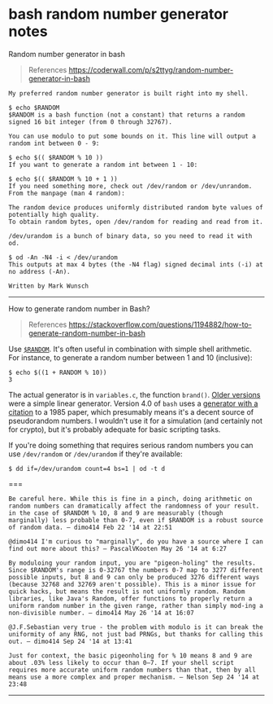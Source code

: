 # bash random number generator notes

Random number generator in bash

> References
> <https://coderwall.com/p/s2ttyg/random-number-generator-in-bash>

```text
My preferred random number generator is built right into my shell.

$ echo $RANDOM
$RANDOM is a bash function (not a constant) that returns a random signed 16 bit integer (from 0 through 32767).

You can use modulo to put some bounds on it. This line will output a random int between 0 - 9:

$ echo $(( $RANDOM % 10 ))
If you want to generate a random int between 1 - 10:

$ echo $(( $RANDOM % 10 + 1 ))
If you need something more, check out /dev/random or /dev/unrandom. From the manpage (man 4 random):

The random device produces uniformly distributed random byte values of potentially high quality.
To obtain random bytes, open /dev/random for reading and read from it.

/dev/urandom is a bunch of binary data, so you need to read it with od.

$ od -An -N4 -i < /dev/urandom
This outputs at max 4 bytes (the -N4 flag) signed decimal ints (-i) at no address (-An).

Written by Mark Wunsch
```

---

How to generate random number in Bash?

> References
> <https://stackoverflow.com/questions/1194882/how-to-generate-random-number-in-bash>

Use [`$RANDOM`](http://tldp.org/LDP/abs/html/randomvar.html). It's often useful in combination with simple shell arithmetic. For instance, to generate a random number between 1 and 10 (inclusive):

    $ echo $((1 + RANDOM % 10))
    3

The actual generator is in `variables.c`, the function `brand()`. <a href="https://www.codeblog.org/viewsrc/bash-3.1/variables.c">Older versions</a> were a simple linear generator. Version 4.0 of `bash` uses a <a href="http://www.bashcookbook.com/bashinfo/source/bash-4.0/variables.c">generator with a citation</a> to a 1985 paper, which presumably means it's a decent source of pseudorandom numbers. I wouldn't use it for a simulation (and certainly not for crypto), but it's probably adequate for basic scripting tasks.

If you're doing something that requires serious random numbers you can  use `/dev/random` or `/dev/urandom` if they're available:

    $ dd if=/dev/urandom count=4 bs=1 | od -t d

===

```text
Be careful here. While this is fine in a pinch, doing arithmetic on random numbers can dramatically affect the randomness of your result. in the case of $RANDOM % 10, 8 and 9 are measurably (though marginally) less probable than 0-7, even if $RANDOM is a robust source of random data. – dimo414 Feb 22 '14 at 22:51

@dimo414 I'm curious to "marginally", do you have a source where I can find out more about this? – PascalVKooten May 26 '14 at 6:27 

By moduloing your random input, you are "pigeon-holing" the results. Since $RANDOM's range is 0-32767 the numbers 0-7 map to 3277 different possible inputs, but 8 and 9 can only be produced 3276 different ways (because 32768 and 32769 aren't possible). This is a minor issue for quick hacks, but means the result is not uniformly random. Random libraries, like Java's Random, offer functions to properly return a uniform random number in the given range, rather than simply mod-ing a non-divisible number. – dimo414 May 26 '14 at 16:07

@J.F.Sebastian very true - the problem with modulo is it can break the uniformity of any RNG, not just bad PRNGs, but thanks for calling this out. – dimo414 Sep 24 '14 at 13:41

Just for context, the basic pigeonholing for % 10 means 8 and 9 are about .03% less likely to occur than 0–7. If your shell script requires more accurate uniform random numbers than that, then by all means use a more complex and proper mechanism. – Nelson Sep 24 '14 at 23:48
```

---
